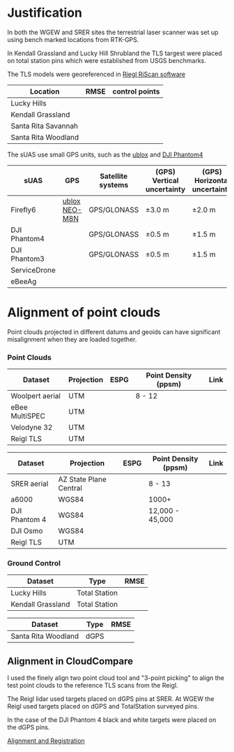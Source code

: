 # Justification

In both the WGEW and SRER sites the terrestrial laser scanner 
was set up using bench marked locations from RTK-GPS.

In Kendall Grassland and Lucky Hill Shrubland the TLS targest 
were placed on total station pins which were established 
from USGS benchmarks.

The TLS models were georeferenced in [Riegl RiScan software](http://www.riegl.com/products/software-packages/)

|Location|RMSE|control points|
|--------|----|--------------|
|Lucky Hills|||
|Kendall Grassland|||
|Santa Rita Savannah|||
|Santa Rita Woodland|||

The sUAS use small GPS units, such as the [ublox](https://www.u-blox.com/en/product/neo-m8-series) and [DJI Phantom4](https://www.dji.com/phantom-4/info)

|sUAS|GPS|Satellite systems| (GPS) Vertical uncertainty | (GPS) Horizontal uncertainty | (Vision) Vertical uncertainty | (Vision) Horizontal uncertainty | 
|----|---------|-----------------|--------------------------|----------------------------|-----------------------------|-------------------------------|
|Firefly6| [ublox NEO-M8N](https://www.u-blox.com/sites/default/files/NEO-M8_DataSheet_(UBX-13003366).pdf)| GPS/GLONASS| ±3.0 m | ±2.0 m |NA|NA|
|DJI Phantom4||GPS/GLONASS|±0.5 m |±1.5 m|±0.1 m|±0.3 m|
|DJI Phantom3||GPS/GLONASS|±0.5 m |±1.5 m|±0.1 m|±0.3 m|
|ServiceDrone|||||||
|eBeeAg|||||||

# Alignment of point clouds

Point clouds projected in different datums and geoids can have significant misalignment when they are loaded together.

### Point Clouds

|Dataset|Projection|ESPG|Point Density (ppsm)|Link|
|-------|----------|----|--------------------|----|
|Woolpert aerial|UTM||8 - 12||
|eBee MultiSPEC |UTM| | ||
|Velodyne 32|UTM||||
|Reigl TLS|UTM|||

|Dataset|Projection|ESPG|Point Density (ppsm)|Link|
|-------|----------|----|--------------------|----|
|SRER aerial|AZ State Plane Central| |8 - 13 ||
|a6000|WGS84||1000+||
|DJI Phantom 4|WGS84||12,000 - 45,000||
|DJI Osmo|WGS84|||
|Reigl TLS|UTM|||

### Ground Control

|Dataset|Type|RMSE|
|-------|----|----|
|Lucky Hills|Total Station||
|Kendall Grassland|Total Station||

|Dataset|Type|RMSE|
|-------|----|----|
|Santa Rita Woodland|dGPS||

## Alignment in CloudCompare

I used the finely align two point cloud tool and "3-point picking" to align 
the test point clouds to the reference TLS scans from the Reigl.

The Reigl lidar used targets placed on dGPS pins at SRER. At WGEW the Reigl 
used targets placed on dGPS and TotalStation surveyed pins. 

In the case of the DJI Phantom 4 black and white targets were placed on the dGPS pins.

[Alignment and Registration](http://www.cloudcompare.org/doc/wiki/index.php?title=Alignment_and_Registration)
